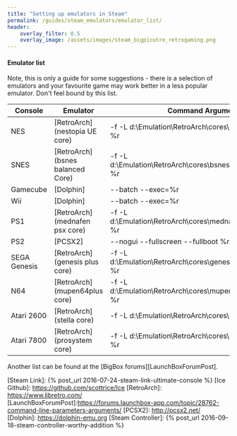 ```yaml
---
title: "Setting up emulators in Steam"
permalink: /guides/steam_emulators/emulator_list/
header:
    overlay_filter: 0.5
    overlay_image: /assets/images/steam_bigpicutre_retrogaming.png
---
```


#### Emulator list

Note, this is only a guide for some suggestions - there is a selection of emulators and your favourite game may work better in a less popular emulator.  Don't feel bound by this list.


| Console     | Emulator        | Command Arguments |
|-------------|-----------------|-----------------|
| NES | [RetroArch] (nestopia UE core)| -f -L d:\Emulation\RetroArch\cores\nestopia_libretro.dll %r | 
| SNES | [RetroArch] (bsnes balanced Core) | -f -L d:\Emulation\RetroArch\cores\bsnes_balanced_libretro.dll %r |
| Gamecube | [Dolphin] |  --batch --exec=%r | 
| Wii | [Dolphin] |  --batch --exec=%r | 
| PS1 | [RetroArch] (mednafen psx core)| -f -L d:\Emulation\RetroArch\cores\mednafen_psx_libretro.dll %r |
| PS2 | [PCSX2] | --nogui --fullscreen --fullboot %r|
| SEGA Genesis | [RetroArch] (genesis plus core) | -f -L d:\Emulation\RetroArch\cores\genesis_plus_gx_libretro.dll %r |
| N64 | [RetroArch] (mupen64plus core) | -f -L d:\Emulation\RetroArch\cores\mupen64plus_libretro.dll %r |
| Atari 2600 | [RetroArch] (stella core) | -f -L d:\Emulation\RetroArch\cores\stella_libretro.dll %r |
| Atari 7800 | [RetroArch] (prosystem core) | -f -L d:\Emulation\RetroArch\cores\prosystem_libretro.dll %r |

Another list can be found at the [BigBox forums][LaunchBoxForumPost].


[Ice]: http://scottrice.github.io/Ice/
[Steam Link]: {% post_url 2016-07-24-steam-link-ultimate-console %}
[Ice Github]: https://github.com/scottrice/Ice
[RetroArch]: https://www.libretro.com/
[LaunchBoxForumPost]:https://forums.launchbox-app.com/topic/28762-command-line-parameters-arguments/
[PCSX2]: http://pcsx2.net/
[Dolphin]: https://dolphin-emu.org
[Steam Controller]: {% post_url 2016-09-18-steam-controller-worthy-addition %}